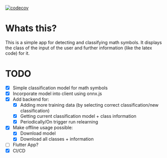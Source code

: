[![codecov](https://codecov.io/gh/Hoff97/detext/branch/develop/graph/badge.svg)](https://codecov.io/gh/Hoff97/detext)

# Whats this?

This is a simple app for detecting and classifying math symbols. It displays the class of the input of the user
and further information (like the latex code) for it.

# TODO
- [x] Simple classification model for math symbols
- [x] Incorporate model into client using onnx.js
- [x] Add backend for:
  - [x] Adding more training data (by selecting correct classification/new classification)
  - [x] Getting current classification model + class information
  - [x] Periodically/On trigger run relearning
- [x] Make offline usage possible:
  - [x] Download model
  - [x] Download all classes + information
- [ ] Flutter App?
- [x] CI/CD
